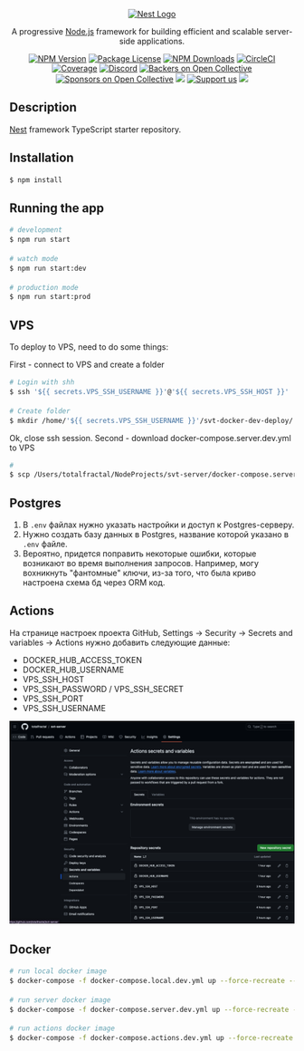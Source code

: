 <p align="center">
  <a href="http://nestjs.com/" target="blank"><img src="https://nestjs.com/img/logo-small.svg" width="200" alt="Nest Logo" /></a>
</p>

[circleci-image]: https://img.shields.io/circleci/build/github/nestjs/nest/master?token=abc123def456
[circleci-url]: https://circleci.com/gh/nestjs/nest

  <p align="center">A progressive <a href="http://nodejs.org" target="_blank">Node.js</a> framework for building efficient and scalable server-side applications.</p>
    <p align="center">
<a href="https://www.npmjs.com/~nestjscore" target="_blank"><img src="https://img.shields.io/npm/v/@nestjs/core.svg" alt="NPM Version" /></a>
<a href="https://www.npmjs.com/~nestjscore" target="_blank"><img src="https://img.shields.io/npm/l/@nestjs/core.svg" alt="Package License" /></a>
<a href="https://www.npmjs.com/~nestjscore" target="_blank"><img src="https://img.shields.io/npm/dm/@nestjs/common.svg" alt="NPM Downloads" /></a>
<a href="https://circleci.com/gh/nestjs/nest" target="_blank"><img src="https://img.shields.io/circleci/build/github/nestjs/nest/master" alt="CircleCI" /></a>
<a href="https://coveralls.io/github/nestjs/nest?branch=master" target="_blank"><img src="https://coveralls.io/repos/github/nestjs/nest/badge.svg?branch=master#9" alt="Coverage" /></a>
<a href="https://discord.gg/G7Qnnhy" target="_blank"><img src="https://img.shields.io/badge/discord-online-brightgreen.svg" alt="Discord"/></a>
<a href="https://opencollective.com/nest#backer" target="_blank"><img src="https://opencollective.com/nest/backers/badge.svg" alt="Backers on Open Collective" /></a>
<a href="https://opencollective.com/nest#sponsor" target="_blank"><img src="https://opencollective.com/nest/sponsors/badge.svg" alt="Sponsors on Open Collective" /></a>
  <a href="https://paypal.me/kamilmysliwiec" target="_blank"><img src="https://img.shields.io/badge/Donate-PayPal-ff3f59.svg"/></a>
    <a href="https://opencollective.com/nest#sponsor"  target="_blank"><img src="https://img.shields.io/badge/Support%20us-Open%20Collective-41B883.svg" alt="Support us"></a>
  <a href="https://twitter.com/nestframework" target="_blank"><img src="https://img.shields.io/twitter/follow/nestframework.svg?style=social&label=Follow"></a>
</p>
  <!--[![Backers on Open Collective](https://opencollective.com/nest/backers/badge.svg)](https://opencollective.com/nest#backer)
  [![Sponsors on Open Collective](https://opencollective.com/nest/sponsors/badge.svg)](https://opencollective.com/nest#sponsor)-->

## Description

[Nest](https://github.com/nestjs/nest) framework TypeScript starter repository.

## Installation

```bash
$ npm install
```

## Running the app

```bash
# development
$ npm run start

# watch mode
$ npm run start:dev

# production mode
$ npm run start:prod
```



## VPS

To deploy to VPS, need to do some things:

First - connect to VPS and create a folder

```bash
# Login with shh
$ ssh '${{ secrets.VPS_SSH_USERNAME }}'@'${{ secrets.VPS_SSH_HOST }}'

# Create folder
$ mkdir /home/'${{ secrets.VPS_SSH_USERNAME }}'/svt-docker-dev-deploy/
```
Ok, close ssh session.
Second - download docker-compose.server.dev.yml to VPS

```bash
# 
$ scp /Users/totalfractal/NodeProjects/svt-server/docker-compose.server.dev.yml root@188.225.47.232:/home/drngk/svt-docker-dev-deploy
```

## Postgres

1. В `.env` файлах нужно указать настройки и доступ к Postgres-серверу.
2. Нужно создать базу данных в Postgres, название которой указано в `.env` файле.
3. Вероятно, придется поправить некоторые ошибки, которые возникают во время выполнения запросов. Например, могу  вохникнуть "фантомные" ключи, из-за того, что была криво настроена схема бд через ORM код.

## Actions

На странице настроек проекта GitHub, 
Settings -> Security -> Secrets and variables -> Actions 
нужно добавить следующие данные:
- DOCKER_HUB_ACCESS_TOKEN
- DOCKER_HUB_USERNAME
- VPS_SSH_HOST
- VPS_SSH_PASSWORD / VPS_SSH_SECRET
- VPS_SSH_PORT
- VPS_SSH_USERNAME

![alt text](image.png)

## Docker

```bash
# run local docker image
$ docker-compose -f docker-compose.local.dev.yml up --force-recreate --build --no-deps -d

# run server docker image
$ docker-compose -f docker-compose.server.dev.yml up --force-recreate --build --no-deps -d

# run actions docker image
$ docker-compose -f docker-compose.actions.dev.yml up --force-recreate --build --no-deps -d
```
